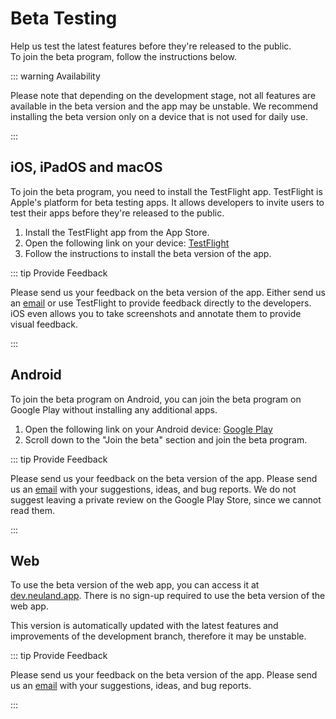 # Beta Testing

Help us test the latest features before they're released to the public.\
To join the beta program, follow the instructions below.

::: warning Availability

Please note that depending on the development stage, not all features are available in the beta version and the app may be unstable.
We recommend installing the beta version only on a device that is not used for daily use.

:::

## iOS, iPadOS and macOS

To join the beta program, you need to install the TestFlight app. TestFlight is Apple's platform for beta testing apps. It allows developers to invite users to test their apps before they're released to the public.

1. Install the TestFlight app from the App Store.
2. Open the following link on your device: [TestFlight](https://testflight.apple.com/join/PABWZys2)
3. Follow the instructions to install the beta version of the app.

::: tip Provide Feedback

Please send us your feedback on the beta version of the app. Either send us an [email](mailto:feedback@neuland.app) or use TestFlight to provide feedback directly to the developers. iOS even allows you to take screenshots and annotate them to provide visual feedback.

:::

## Android

To join the beta program on Android, you can join the beta program on Google Play without installing any additional apps.

1. Open the following link on your Android device: [Google Play](https://play.google.com/store/apps/details?id=app.neuland)
2. Scroll down to the "Join the beta" section and join the beta program.

::: tip Provide Feedback

Please send us your feedback on the beta version of the app. Please send us an [email](mailto:feedback@neuland.app) with your suggestions, ideas, and bug reports.
We do not suggest leaving a private review on the Google Play Store, since we cannot read them.

:::

## Web

To use the beta version of the web app, you can access it at [dev.neuland.app](https://dev.neuland.app). There is no sign-up required to use the beta version of the web app.

This version is automatically updated with the latest features and improvements of the development branch, therefore it may be unstable.

::: tip Provide Feedback

Please send us your feedback on the beta version of the app. Please send us an [email](mailto:feedback@neuland.app) with your suggestions, ideas, and bug reports.

:::
